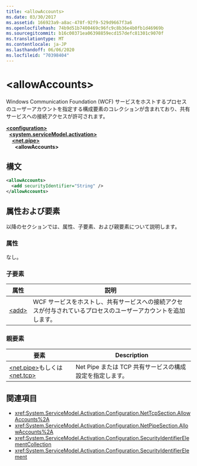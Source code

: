 ```yaml
---
title: <allowAccounts>
ms.date: 03/30/2017
ms.assetid: 166923a9-a8ac-478f-92f9-529d9667f3a6
ms.openlocfilehash: 74b9d51b7400469c96fc9c8b36e4b0fb1d46969b
ms.sourcegitcommit: b16c00371ea06398859ecd157defc81301c9070f
ms.translationtype: MT
ms.contentlocale: ja-JP
ms.lasthandoff: 06/06/2020
ms.locfileid: "70398404"
---
```

# \<allowAccounts>
Windows Communication Foundation (WCF) サービスをホストするプロセスのユーザーアカウントを指定する構成要素のコレクションが含まれており、共有サービスへの接続アクセスが許可されます。  
  
[**\<configuration>**](../configuration-element.md)\
&nbsp;&nbsp;[**\<system.serviceModel.activation>**](system-servicemodel-activation.md)\
&nbsp;&nbsp;&nbsp;&nbsp;[**\<net.pipe>**](net-pipe.md)\
&nbsp;&nbsp;&nbsp;&nbsp;&nbsp;&nbsp;**\<allowAccounts>**  
  
## <a name="syntax"></a>構文  
  
```xml  
<allowAccounts>
  <add securityIdentifier="String" />
</allowAccounts>
```  
  
## <a name="attributes-and-elements"></a>属性および要素  
 以降のセクションでは、属性、子要素、および親要素について説明します。  
  
### <a name="attributes"></a>属性  
 なし。  
  
### <a name="child-elements"></a>子要素  
  
|属性|説明|  
|---------------|-----------------|  
|[\<add>](add-of-allowaccounts.md)|WCF サービスをホストし、共有サービスへの接続アクセスが付与されているプロセスのユーザーアカウントを追加します。|  
  
### <a name="parent-elements"></a>親要素  
  
|要素|Description|  
|-------------|-----------------|  
|[\<net.pipe>](net-pipe.md)もしくは[\<net.tcp>](net-tcp.md)|Net Pipe または TCP 共有サービスの構成設定を指定します。|  
  
## <a name="see-also"></a>関連項目

- <xref:System.ServiceModel.Activation.Configuration.NetTcpSection.AllowAccounts%2A>
- <xref:System.ServiceModel.Activation.Configuration.NetPipeSection.AllowAccounts%2A>
- <xref:System.ServiceModel.Activation.Configuration.SecurityIdentifierElementCollection>
- <xref:System.ServiceModel.Activation.Configuration.SecurityIdentifierElement>
